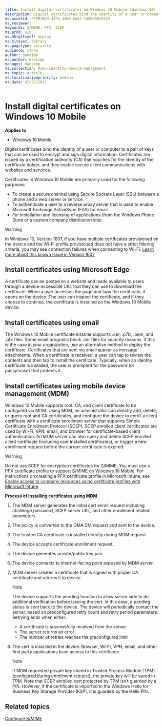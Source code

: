 ```yaml
---
title: Install digital certificates on Windows 10 Mobile (Windows 10)
description: Digital certificates bind the identity of a user or computer to a pair of keys that can be used to encrypt and sign digital information.
ms.assetid: FF7B1BE9-41F4-44B0-A442-249B650CEE25
ms.reviewer: 
keywords: S/MIME, PFX, SCEP
ms.prod: w10
ms.mktglfcycl: deploy
ms.sitesec: library
ms.pagetype: security
audience: ITPro
author: dansimp
ms.author: dansimp
manager: dansimp
ms.collection: M365-identity-device-management
ms.topic: article
ms.localizationpriority: medium
ms.date: 07/27/2017
---
```


# Install digital certificates on Windows 10 Mobile

**Applies to**
-   Windows 10 Mobile

Digital certificates bind the identity of a user or computer to a pair of keys that can be used to encrypt and sign digital information. Certificates are issued by a certification authority (CA) that vouches for the identity of the certificate holder, and they enable secure client communications with websites and services.

Certificates in Windows 10 Mobile are primarily used for the following purposes:
-   To create a secure channel using Secure Sockets Layer (SSL) between a phone and a web server or service.
-   To authenticate a user to a reverse proxy server that is used to enable Microsoft Exchange ActiveSync (EAS) for email.
-   For installation and licensing of applications (from the Windows Phone Store or a custom company distribution site).


>[!WARNING]
>In Windows 10, Version 1607, if you have multiple certificates provisioned on the device and the Wi-Fi profile provisioned does not have a strict filtering criteria, you may see connection failures when connecting to Wi-Fi. [Learn more about this known issue in Version 1607](/windows/client-management/mdm/new-in-windows-mdm-enrollment-management)

## Install certificates using Microsoft Edge

A certificate can be posted on a website and made available to users through a device-accessible URL that they can use to download the certificate. When a user accesses the page and taps the certificate, it opens on the device. The user can inspect the certificate, and if they choose to continue, the certificate is installed on the Windows 10 Mobile device.

## Install certificates using email

The Windows 10 Mobile certificate installer supports .cer, .p7b, .pem, and .pfx files. Some email programs block .cer files for security reasons. If this is the case in your organization, use an alternative method to deploy the certificate. Certificates that are sent via email appear as message attachments. When a certificate is received, a user can tap to review the contents and then tap to install the certificate. Typically, when an identity certificate is installed, the user is prompted for the password (or passphrase) that protects it.

## Install certificates using mobile device management (MDM)

Windows 10 Mobile supports root, CA, and client certificate to be configured via MDM. Using MDM, an administrator can directly add, delete, or query root and CA certificates, and configure the device to enroll a client certificate with a certificate enrollment server that supports Simple Certificate Enrollment Protocol (SCEP). SCEP enrolled client certificates are used by Wi-Fi, VPN, email, and browser for certificate-based client authentication. An MDM server can also query and delete SCEP enrolled client certificate (including user installed certificates), or trigger a new enrollment request before the current certificate is expired.

>[!WARNING]
>Do not use SCEP for encryption certificates for S/MIME. You must use a PFX certificate profile to support S/MIME on Windows 10 Mobile. For instructions on creating a PFX certificate profile in Microsoft Intune, see [Enable access to company resources using certificate profiles with Microsoft Intune](https://go.microsoft.com/fwlink/p/?LinkID=718216).
 
**Process of installing certificates using MDM**

1.  The MDM server generates the initial cert enroll request including challenge password, SCEP server URL, and other enrollment related parameters.
2.  The policy is converted to the OMA DM request and sent to the device.
3.  The trusted CA certificate is installed directly during MDM request.
4.  The device accepts certificate enrollment request.
5.  The device generates private/public key pair.
6.  The device connects to Internet-facing point exposed by MDM server.
7.  MDM server creates a certificate that is signed with proper CA certificate and returns it to device.

    >[!NOTE]
    >The device supports the pending function to allow server side to do additional verification before issuing the cert. In this case, a pending status is sent back to the device. The device will periodically contact the server, based on preconfigured retry count and retry period parameters. Retrying ends when either:
    >
    >- A certificate is successfully received from the server
    >- The server returns an error
    >- The number of retries reaches the preconfigured limit
     
8.  The cert is installed in the device. Browser, Wi-Fi, VPN, email, and other first party applications have access to this certificate.

    >[!NOTE]
    >If MDM requested private key stored in Trusted Process Module (TPM) (configured during enrollment request), the private key will be saved in TPM. Note that SCEP enrolled cert protected by TPM isn’t guarded by a PIN. However, if the certificate is imported to the Windows Hello for Business Key Storage Provider (KSP), it is guarded by the Hello PIN.
     
## Related topics

[Configure S/MIME](configure-s-mime.md)